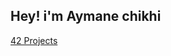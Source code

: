 


<!--<div align="center"><img align="center" src="https://github-readme-stats.vercel.app/api/top-langs/?username=aychikhi&layout=compact&theme=radical" alt="aychikhi's most used langs"/></div>
<div align="center">
-->

<h2 align="left">Hey! i'm Aymane chikhi</h2>



[42 Projects](https://github.com/aychikhi?tab=repositories&q=42-&type=&language=&sort=)
